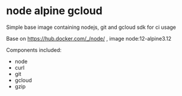 # node alpine gcloud

Simple base image containing nodejs, git and gcloud sdk for ci usage

Base on https://hub.docker.com/_/node/ , image node:12-alpine3.12

Components included:
- node
- curl
- git
- gcloud
- gzip
